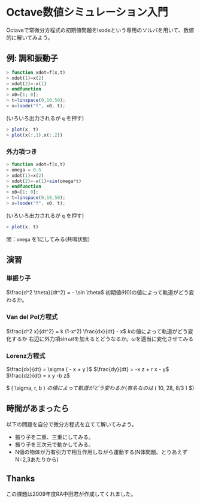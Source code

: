 # Octave数値シミュレーション入門

Octaveで常微分方程式の初期値問題をlsodeという専用のソルバを用いて、数値的に解いてみよう。

## 例: 調和振動子

```octave
> function xdot=f(x,t)
> xdot(1)=x(2)
> xdot(2)=-x(1)
> endfunction
> x0=[1; 0];
> t=linspace(0,10,50);
> x=lsode("f", x0, t);
```

(いろいろ出力されるが `q` を押す)

```octave
> plot(x, t)
> plot(x(:,1),x(:,2))
```

### 外力項つき

```octave
> function xdot=f(x,t)
> omega = 0.5
> xdot(1)=x(2)
> xdot(2)=-x(1)+sin(omega*t)
> endfunction
> x0=[1; 0];
> t=linspace(0,10,50);
> x=lsode("f", x0, t);
```

(いろいろ出力されるが `q` を押す)

```octave
> plot(x, t)
```

問：`omega` を1にしてみる(共鳴状態)

## 演習

### 単振り子

$\frac{d^2 \theta}{dt^2} = - \sin \theta$
初期値$\theta(0)$の値によって軌道がどう変わるか。

### Van del Pol方程式

$\frac{d^2 x}{dt^2} = k (1-x^2) \frac{dx}{dt} - x$
$k$の値によって軌道がどう変化するか
右辺に外力項$\sin \omega t$を加えるとどうなるか。$\omega$を適当に変化させてみる

### Lorenz方程式

$\frac{dx}{dt} = \sigma ( - x + y )$
$\frac{dy}{dt} = -x z + r x - y$
$\frac{dz}{dt} = x y -b z$

$ ( \sigma, r, b ) $の値によって軌道がどう変わるか(有名なのは$ ( 10, 28, 8/3 ) $)

## 時間があまったら

以下の問題を自分で微分方程式を立てて解いてみよう。

* 振り子を二重、三重にしてみる。
* 振り子を三次元で動かしてみる。
* N個の物体が万有引力で相互作用しながら運動する(N体問題、とりあえずN=2,3あたりから)

## Thanks

この課題は2009年度RA中田君が作成してくれました。
